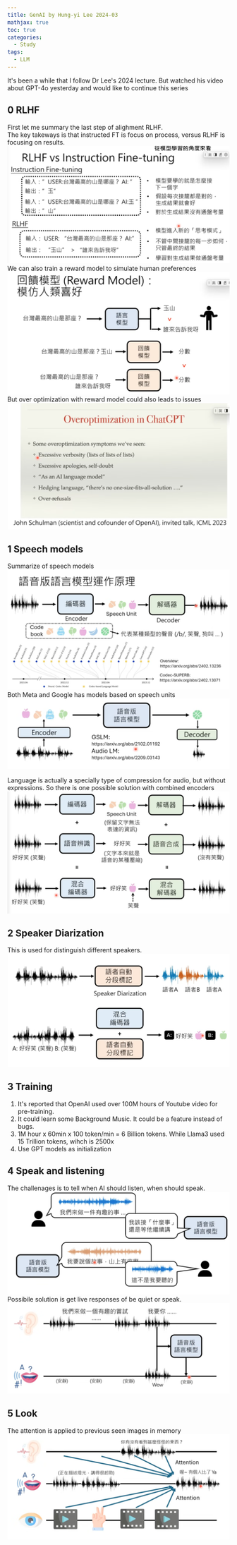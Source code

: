 ```yaml
---
title: GenAI by Hung-yi Lee 2024-03
mathjax: true
toc: true
categories:
  - Study
tags:
  - LLM
---
```


It's been a while that I follow Dr Lee's 2024 lecture. But watched his video about GPT-4o yesterday and would like to continue this series
## 0 RLHF
First let me summary the last step of alighment RLHF.  
The key takeways is that instructed FT is focus on process, versus RLHF is focusing on results.
![Alt text](/assets/images/2024/24-05-21-Lee2024-03_files/results.png) 
We can also train a reward model to simulate human preferences
![Alt text](/assets/images/2024/24-05-21-Lee2024-03_files/reward.png) 
But over optimization with reward model could also leads to issues
![Alt text](/assets/images/2024/24-05-21-Lee2024-03_files/overopt.png) 

## 1 Speech models
Summarize of speech models
![Alt text](/assets/images/2024/24-05-21-Lee2024-03_files/speech.png)
Both Meta and Google has models based on speech units
![Alt text](/assets/images/2024/24-05-21-Lee2024-03_files/models.png)

Language is actually a specially type of compression for audio, but without expressions. So there is one possible solution with combined encoders
![Alt text](/assets/images/2024/24-05-21-Lee2024-03_files/combine.png) 

## 2 Speaker Diarization
This is used for distinguish different speakers.
![Alt text](/assets/images/2024/24-05-21-Lee2024-03_files/diarization.png)

## 3 Training
1. It's reported that OpenAI used over 100M hours of Youtube video for pre-training.
2. It could learn some Background Music. It could be a feature instead of bugs.
3. 1M hour x 60min x 100 token/min = 6 Billion tokens. While Llama3 used 15 Trillion tokens, wihch is 2500x
4. Use GPT models as initialization

## 4 Speak and listening 
The challenages is to tell when AI should listen, when should speak.
![Alt text](/assets/images/2024/24-05-21-Lee2024-03_files/challenages.png)
Possibile solution is get live responses of be quiet or speak.
![Alt text](/assets/images/2024/24-05-21-Lee2024-03_files/listen.png) 

## 5 Look
The attention is applied to previous seen images in memory
![Alt text](/assets/images/2024/24-05-21-Lee2024-03_files/look.png) 


